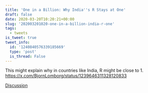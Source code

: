 ```yaml
---
title: 'One in a Billion: Why India''s R Stays at One'
draft: false
date: 2020-03-20T10:20:21+00:00
slug: '202003201020-one-in-a-billion-india-r-one'
tags:
  - tweets
is_tweet: true
tweet_info:
  id: '1240840576339185669'
  type: 'post'
  is_thread: False
---
```




This might explain why in countries like India, R might be close to 1. <https://x.com/BjornLomborg/status/1239646311328120833>

[Discussion](https://x.com/sytelus/status/1240840576339185669)
